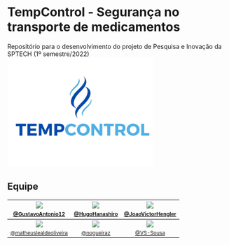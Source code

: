   # TempControl - Segurança no transporte de medicamentos
Repositório para o desenvolvimento do projeto de Pesquisa e Inovação da SPTECH (1º semestre/2022)
<img src="Documentos do Projeto/img/TempControl Sem Fundo.png" alt="Logo Empresa" style="height: 250px; "/>
## Equipe 



| [<img src="https://avatars.githubusercontent.com/GustavoAntonio12" width="100"><br><small>@GustavoAntonio12</small>](https://github.com/GustavoAntonio12)| [<img src="https://avatars.githubusercontent.com/HugoHanashiro" width="115"><br><small>@HugoHanashiro</small>](https://github.com/HugoHanashiro)  | [<img src="https://avatars.githubusercontent.com/JoaoVictorHengler" width="115"><br><small>@JoaoVictorHengler</small>](https://github.com/JoaoVictorHengler) | 
| :---: | :---: | :---: | 
| [<img src="https://avatars.githubusercontent.com/matheuslealdeoliveira" width="115"><br><small>@matheuslealdeoliveira</small>](https://github.com/matheuslealdeoliveira) | [<img src="https://avatars.githubusercontent.com/nogueiraz" width="115"><br><small>@nogueiraz</small>](https://github.com/nogueiraz) | [<img src="https://avatars.githubusercontent.com/VS-Sousa" width="115"><br><small>@VS-Sousa</small>](https://github.com/VS-Sousa) 

